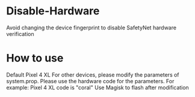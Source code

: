 # Disable-Hardware
 Avoid changing the device fingerprint to disable SafetyNet hardware verification
# How to use
 Default Pixel 4 XL
 For other devices, please modify the parameters of system.prop. Please use the hardware code for the parameters. For example: Pixel 4 XL code is "coral"
 Use Magisk to flash after modification
